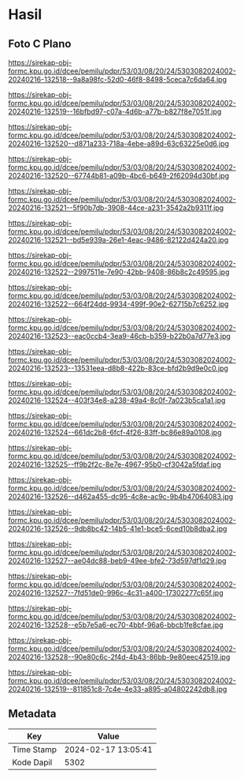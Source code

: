 # Hasil

## Foto C Plano

https://sirekap-obj-formc.kpu.go.id/dcee/pemilu/pdpr/53/03/08/20/24/5303082024002-20240216-132518--9a8a98fc-52d0-46f8-8498-5ceca7c6da64.jpg

https://sirekap-obj-formc.kpu.go.id/dcee/pemilu/pdpr/53/03/08/20/24/5303082024002-20240216-132519--16bfbd97-c07a-4d6b-a77b-b827f8e7051f.jpg

https://sirekap-obj-formc.kpu.go.id/dcee/pemilu/pdpr/53/03/08/20/24/5303082024002-20240216-132520--d871a233-718a-4ebe-a89d-63c63225e0d6.jpg

https://sirekap-obj-formc.kpu.go.id/dcee/pemilu/pdpr/53/03/08/20/24/5303082024002-20240216-132520--67744b81-a09b-4bc6-b649-2f62094d30bf.jpg

https://sirekap-obj-formc.kpu.go.id/dcee/pemilu/pdpr/53/03/08/20/24/5303082024002-20240216-132521--5f90b7db-3908-44ce-a231-3542a2b9311f.jpg

https://sirekap-obj-formc.kpu.go.id/dcee/pemilu/pdpr/53/03/08/20/24/5303082024002-20240216-132521--bd5e939a-26e1-4eac-9486-82122d424a20.jpg

https://sirekap-obj-formc.kpu.go.id/dcee/pemilu/pdpr/53/03/08/20/24/5303082024002-20240216-132522--2997511e-7e90-42bb-9408-86b8c2c49595.jpg

https://sirekap-obj-formc.kpu.go.id/dcee/pemilu/pdpr/53/03/08/20/24/5303082024002-20240216-132522--664f24dd-9934-499f-90e2-62715b7c6252.jpg

https://sirekap-obj-formc.kpu.go.id/dcee/pemilu/pdpr/53/03/08/20/24/5303082024002-20240216-132523--eac0ccb4-3ea9-46cb-b359-b22b0a7d77e3.jpg

https://sirekap-obj-formc.kpu.go.id/dcee/pemilu/pdpr/53/03/08/20/24/5303082024002-20240216-132523--13531eea-d8b8-422b-83ce-bfd2b9d9e0c0.jpg

https://sirekap-obj-formc.kpu.go.id/dcee/pemilu/pdpr/53/03/08/20/24/5303082024002-20240216-132524--403f34e8-a238-49a4-8c0f-7a023b5ca1a1.jpg

https://sirekap-obj-formc.kpu.go.id/dcee/pemilu/pdpr/53/03/08/20/24/5303082024002-20240216-132524--661dc2b8-6fcf-4f26-83ff-bc86e89a0108.jpg

https://sirekap-obj-formc.kpu.go.id/dcee/pemilu/pdpr/53/03/08/20/24/5303082024002-20240216-132525--ff9b2f2c-8e7e-4967-95b0-cf3042a5fdaf.jpg

https://sirekap-obj-formc.kpu.go.id/dcee/pemilu/pdpr/53/03/08/20/24/5303082024002-20240216-132526--d462a455-dc95-4c8e-ac9c-9b4b47064083.jpg

https://sirekap-obj-formc.kpu.go.id/dcee/pemilu/pdpr/53/03/08/20/24/5303082024002-20240216-132526--9db8bc42-14b5-41e1-bce5-6ced10b8dba2.jpg

https://sirekap-obj-formc.kpu.go.id/dcee/pemilu/pdpr/53/03/08/20/24/5303082024002-20240216-132527--ae04dc88-beb9-49ee-bfe2-73d597df1d29.jpg

https://sirekap-obj-formc.kpu.go.id/dcee/pemilu/pdpr/53/03/08/20/24/5303082024002-20240216-132527--7fd51de0-996c-4c31-a400-17302277c65f.jpg

https://sirekap-obj-formc.kpu.go.id/dcee/pemilu/pdpr/53/03/08/20/24/5303082024002-20240216-132528--e5b7e5a6-ec70-4bbf-96a6-bbcb1fe8cfae.jpg

https://sirekap-obj-formc.kpu.go.id/dcee/pemilu/pdpr/53/03/08/20/24/5303082024002-20240216-132528--90e80c6c-2f4d-4b43-86bb-9e80eec42519.jpg

https://sirekap-obj-formc.kpu.go.id/dcee/pemilu/pdpr/53/03/08/20/24/5303082024002-20240216-132519--811851c8-7c4e-4e33-a895-a04802242db8.jpg


## Metadata

| Key        | Value               |
| ---------- | ------------------- |
| Time Stamp | 2024-02-17 13:05:41 |
| Kode Dapil | 5302                |



